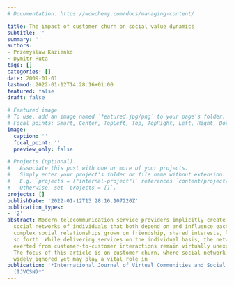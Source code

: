 ```yaml
---
# Documentation: https://wowchemy.com/docs/managing-content/

title: The impact of customer churn on social value dynamics
subtitle: ''
summary: ''
authors:
- Przemyslaw Kazienko
- Dymitr Ruta
tags: []
categories: []
date: 2009-01-01
lastmod: 2022-01-12T14:28:16+01:00
featured: false
draft: false

# Featured image
# To use, add an image named `featured.jpg/png` to your page's folder.
# Focal points: Smart, Center, TopLeft, Top, TopRight, Left, Right, BottomLeft, Bottom, BottomRight.
image:
  caption: ''
  focal_point: ''
  preview_only: false

# Projects (optional).
#   Associate this post with one or more of your projects.
#   Simply enter your project's folder or file name without extension.
#   E.g. `projects = ["internal-project"]` references `content/project/deep-learning/index.md`.
#   Otherwise, set `projects = []`.
projects: []
publishDate: '2022-01-12T13:28:16.107220Z'
publication_types:
- '2'
abstract: Modern telecommunication service providers implicitly create interactive
  social networks of individuals that both depend on and influence each other through
  complex social relationships grown on friendship, shared interests, locality, and
  so forth. While delivering services on the individual basis, the network effects
  exerted from customer-to-customer interactions remain virtually unexplored and unexploited.
  The focus of this article is on customer churn, where social network effects are
  widely ignored yet may play a vital role in
publication: '*International Journal of Virtual Communities and Social Networking
  (IJVCSN)*'
---
```

